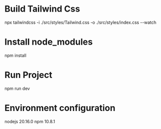 # Build Tailwind Css

npx tailwindcss -i ./src/styles/Tailwind.css -o ./src/styles/index.css --watch

# Install node_modules

npm install

# Run Project

npm run dev

# Environment configuration

nodejs 20.16.0
npm 10.8.1
